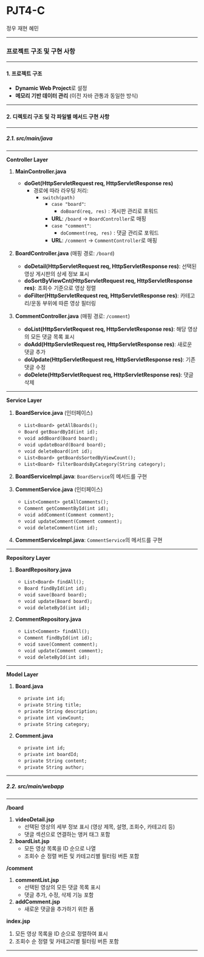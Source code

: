 # PJT4-C
정우 재현 혜민

---

### **프로젝트 구조 및 구현 사항**

---

#### 1. **프로젝트 구조**
- **Dynamic Web Project**로 설정
- **메모리 기반 데이터 관리** (이전 자바 관통과 동일한 방식)

---

#### 2. **디렉토리 구조 및 각 파일별 메서드 구현 사항**

---

##### 2.1. **src/main/java**

---

**Controller Layer**

1. **MainController.java**
    - **doGet(HttpServletRequest req, HttpServletResponse res)**
      - 경로에 따라 라우팅 처리:
        - `switch(path)`
          - `case "board"`:
            - `doBoard(req, res)` : 게시판 관리로 포워드
          - **URL**: `/board` → `BoardController`로 매핑
          - `case "comment"`:
            - `doComment(req, res)` : 댓글 관리로 포워드
          - **URL**: `/comment` → `CommentController`로 매핑

2. **BoardController.java** (매핑 경로: `/board`)
    - **doDetail(HttpServletRequest req, HttpServletResponse res)**: 선택된 영상 게시판의 상세 정보 표시
    - **doSortByViewCnt(HttpServletRequest req, HttpServletResponse res)**: 조회수 기준으로 영상 정렬
    - **doFilter(HttpServletRequest req, HttpServletResponse res)**: 카테고리/운동 부위에 따른 영상 필터링

3. **CommentController.java** (매핑 경로: `/comment`)
    - **doList(HttpServletRequest req, HttpServletResponse res)**: 해당 영상의 모든 댓글 목록 표시
    - **doAdd(HttpServletRequest req, HttpServletResponse res)**: 새로운 댓글 추가
    - **doUpdate(HttpServletRequest req, HttpServletResponse res)**: 기존 댓글 수정
    - **doDelete(HttpServletRequest req, HttpServletResponse res)**: 댓글 삭제

---

**Service Layer**

1. **BoardService.java** (인터페이스)
    - `List<Board> getAllBoards();`
    - `Board getBoardById(int id);`
    - `void addBoard(Board board);`
    - `void updateBoard(Board board);`
    - `void deleteBoard(int id);`
    - `List<Board> getBoardsSortedByViewCount();`
    - `List<Board> filterBoardsByCategory(String category);`

2. **BoardServiceImpl.java**: `BoardService`의 메서드를 구현

3. **CommentService.java** (인터페이스)
    - `List<Comment> getAllComments();`
    - `Comment getCommentById(int id);`
    - `void addComment(Comment comment);`
    - `void updateComment(Comment comment);`
    - `void deleteComment(int id);`

4. **CommentServiceImpl.java**: `CommentService`의 메서드를 구현

---

**Repository Layer**

1. **BoardRepository.java**
    - `List<Board> findAll();`
    - `Board findById(int id);`
    - `void save(Board board);`
    - `void update(Board board);`
    - `void deleteById(int id);`

2. **CommentRepository.java**
    - `List<Comment> findAll();`
    - `Comment findById(int id);`
    - `void save(Comment comment);`
    - `void update(Comment comment);`
    - `void deleteById(int id);`

---

**Model Layer**

1. **Board.java**
    - `private int id;`
    - `private String title;`
    - `private String description;`
    - `private int viewCount;`
    - `private String category;`

2. **Comment.java**
    - `private int id;`
    - `private int boardId;`
    - `private String content;`
    - `private String author;`

---

##### 2.2. **src/main/webapp**

---

**/board**
1. **videoDetail.jsp**
    - 선택된 영상의 세부 정보 표시 (영상 제목, 설명, 조회수, 카테고리 등)
    - 댓글 섹션으로 연결하는 앵커 태그 포함
2. **boardList.jsp**
    - 모든 영상 목록을 ID 순으로 나열
    - 조회수 순 정렬 버튼 및 카테고리별 필터링 버튼 포함

**/comment**
1. **commentList.jsp**
    - 선택된 영상의 모든 댓글 목록 표시
    - 댓글 추가, 수정, 삭제 기능 포함
2. **addComment.jsp**
    - 새로운 댓글을 추가하기 위한 폼

**index.jsp**
1. 모든 영상 목록을 ID 순으로 정렬하여 표시
2. 조회수 순 정렬 및 카테고리별 필터링 버튼 포함

---
